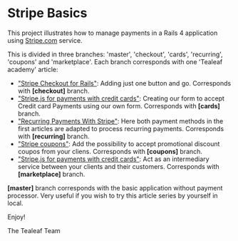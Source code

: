 # Stripe Basics

This project illustrates how to manage payments in a Rails 4 application using [Stripe.com](http://stripe.com) service.

This is divided in three branches: 'master', 'checkout', 'cards', 'recurring', 'coupons' and 'marketplace'. Each branch corresponds with one 'Tealeaf academy' article:

* ["Stripe Checkout for Rails"](http://www.gotealeaf.com/blog/stripe-checkout): Adding just one button and go. Corresponds with **[checkout]** branch.
* ["Stripe.js for payments with credit cards"](http://www.gotealeaf.com/blog/stripe-js): Creating our form to accept Credit card Payments using our own form. Corresponds with **[cards]** branch.
* ["Recurring Payments With Stripe"](http://www.gotealeaf.com/blog/stripe-recurring): Here both payment methods in the first articles are adapted to process recurring payments. Corresponds with **[recurring]** branch.
* ["Stripe coupons"](http://www.gotealeaf.com/blog/stripe-coupons): Add the possibility to accept promotional discount coupos from your cliens. Corresponds with **[coupons]** branch.
* ["Stripe.js for payments with credit cards"](http://www.gotealeaf.com/blog/stripe-marketplace): Act as an intermediary service between your clients and their customers. Corresponds with **[marketplace]** branch.

**[master]** branch corresponds with the basic application without payment processor. Very useful if you wish to try this article series by yourself in local.

Enjoy!

The Tealeaf Team
